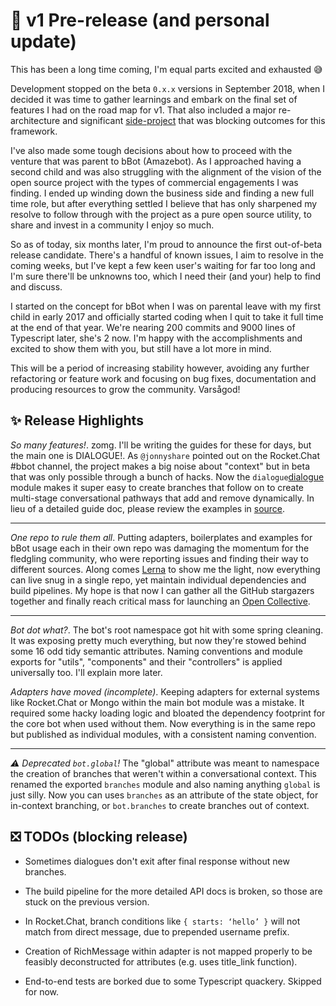 [rc]: https://github.com/Amazebot/rocket-control
[dialogue]: https://github.com/Amazebot/bbot/blob/master/packages/bbot/src/components/dialogue.ts
[dialogue-src]: https://github.com/Amazebot/bbot/blob/master/packages/bbot/src/components/dialogue.ts#L12-L74
[lerna]: https://lernajs.io/
[oc]: https://opencollective.com/

# 🥇 v1 Pre-release (and personal update)

This has been a long time coming, I'm equal parts excited and exhausted 😅

Development stopped on the beta `0.x.x` versions in September 2018, when I
decided it was time to gather learnings and embark on the final set of features
I had on the road map for v1. That also included a major re-architecture and
significant [side-project][rc] that was blocking outcomes for this framework.

I've also made some tough decisions about how to proceed with the venture that
was parent to bBot (Amazebot). As I approached having a second child and was
also struggling with the alignment of the vision of the open source project with
the types of commercial engagements I was finding. I ended up winding down the
business side and finding a new full time role, but after everything settled I
believe that has only sharpened my resolve to follow through with the project as
a pure open source utility, to share and invest in a community I enjoy so much.

So as of today, six months later, I'm proud to announce the first out-of-beta
release candidate. There's a handful of known issues, I aim to resolve in the
coming weeks, but I've kept a few keen user's waiting for far too long and I'm
sure there'll be unknowns too, which I need their (and your) help to find and
discuss.

I started on the concept for bBot when I was on parental leave with my first
child in early 2017 and officially started coding when I quit to take it full
time at the end of that year. We're nearing 200 commits and 9000 lines of
Typescript later, she's 2 now. I'm happy with the accomplishments and excited
to show them with you, but still have a lot more in mind.

This will be a period of increasing stability however, avoiding any further
refactoring or feature work and focusing on bug fixes, documentation and
producing resources to grow the community. Varsågod!

## ✨ Release Highlights

*So many features!*. zomg. I'll be writing the guides for these for days, but
the main one is DIALOGUE!. As `@jonnyshare` pointed out on the Rocket.Chat #bbot
channel, the project makes a big noise about "context" but in beta that was only
possible through a bunch of hacks. Now the `dialogue`[dialogue] module makes it
super easy to create branches that follow on to create multi-stage
conversational pathways that add and remove dynamically. In lieu of a detailed
guide doc, please review the examples in [source][dialogue-src].

---

*One repo to rule them all*. Putting adapters, boilerplates and examples for
bBot usage each in their own repo was damaging the momentum for the fledgling
community, who were reporting issues and finding their way to different sources.
Along comes [Lerna][lerna] to show me the light, now everything can live snug in
a single repo, yet maintain individual dependencies and build pipelines. My hope
is that now I can gather all the GitHub stargazers together and finally reach
critical mass for launching an [Open Collective][oc].

---

*Bot dot what?*. The bot's root namespace got hit with some spring cleaning.
It was exposing pretty much everything, but now they're stowed behind some 16
odd tidy semantic attributes. Naming conventions and module exports for "utils",
"components" and their "controllers" is applied universally too. I'll explain
more later.

*Adapters have moved (incomplete)*. Keeping adapters for external systems like
Rocket.Chat or Mongo within the main bot module was a mistake. It required some
hacky loading logic and bloated the dependency footprint for the core bot when
used without them. Now everything is in the same repo but published as
individual modules, with a consistent naming convention.

---

*⚠️ Deprecated `bot.global`!* The "global" attribute was meant to namespace the
creation of branches that weren't within a conversational context. This renamed
the exported `branches` module and also naming anything `global` is just silly.
Now you can uses `branches` as an attribute of the state object, for in-context
branching, or `bot.branches` to create branches out of context.

## ❎ TODOs (blocking release)

- Sometimes dialogues don't exit after final response without new branches. 

- The build pipeline for the more detailed API docs is broken, so those are
  stuck on the previous version.

- In Rocket.Chat, branch conditions like `{ starts: ‘hello’ }` will not match
  from direct message, due to prepended username prefix.

- Creation of RichMessage within adapter is not mapped properly to be feasibly
  deconstructed for attributes (e.g. uses title_link function).

- End-to-end tests are borked due to some Typescript quackery. Skipped for now.
